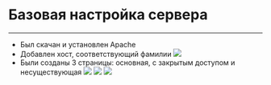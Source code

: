 # Базовая настройка сервера
___________________________
* Был скачан и установлен Apache
* Добавлен хост, соответствующий фамилии
![](https://github.com/Hauryliuk-Viktoria/ERGONOMIC-WEB-TECHNOLOGIES/tree/main/lab1/1.png)
* Были созданы 3 страницы: основная, с закрытым доступом и несуществующая
![](https://github.com/Hauryliuk-Viktoria/ERGONOMIC-WEB-TECHNOLOGIES/tree/main/lab1/2.png)
![](https://github.com/Hauryliuk-Viktoria/ERGONOMIC-WEB-TECHNOLOGIES/tree/main/lab1/3.png)
![](https://github.com/Hauryliuk-Viktoria/ERGONOMIC-WEB-TECHNOLOGIES/tree/main/lab1/4.png)
